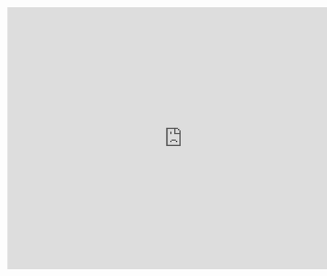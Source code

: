<iframe src="https://calendar.google.com/calendar/embed?src=sam%40happypillar.com&ctz=America%2FChicago" style="border: 0" width="800" height="600" frameborder="0" scrolling="no"></iframe>
